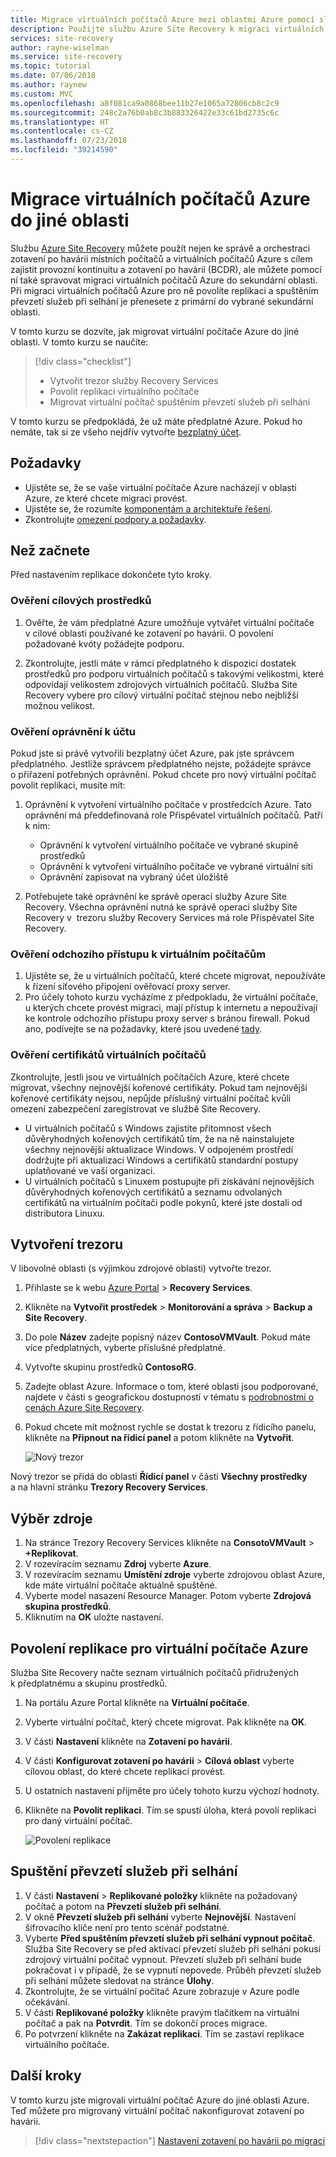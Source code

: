 ```yaml
---
title: Migrace virtuálních počítačů Azure mezi oblastmi Azure pomocí služby Azure Site Recovery | Microsoft Docs
description: Použijte službu Azure Site Recovery k migraci virtuálních počítačů Azure IaaS z jedné oblasti Azure do jiné.
services: site-recovery
author: rayne-wiselman
ms.service: site-recovery
ms.topic: tutorial
ms.date: 07/06/2018
ms.author: raynew
ms.custom: MVC
ms.openlocfilehash: a8f081ca9a0868bee11b27e1065a72806cb8c2c9
ms.sourcegitcommit: 248c2a76b0ab8c3b883326422e33c61bd2735c6c
ms.translationtype: HT
ms.contentlocale: cs-CZ
ms.lasthandoff: 07/23/2018
ms.locfileid: "39214590"
---
```

# <a name="migrate-azure-vms-to-another-region"></a>Migrace virtuálních počítačů Azure do jiné oblasti

Službu [Azure Site Recovery](site-recovery-overview.md) můžete použít nejen ke správě a orchestraci zotavení po havárii místních počítačů a virtuálních počítačů Azure s cílem zajistit provozní kontinuitu a zotavení po havárii (BCDR), ale můžete pomocí ní také spravovat migraci virtuálních počítačů Azure do sekundární oblasti. Při migraci virtuálních počítačů Azure pro ně povolíte replikaci a spuštěním převzetí služeb při selhání je přenesete z primární do vybrané sekundární oblasti.

V tomto kurzu se dozvíte, jak migrovat virtuální počítače Azure do jiné oblasti. V tomto kurzu se naučíte:

> [!div class="checklist"]
> * Vytvořit trezor služby Recovery Services
> * Povolit replikaci virtuálního počítače
> * Migrovat virtuální počítač spuštěním převzetí služeb při selhání

V tomto kurzu se předpokládá, že už máte předplatné Azure. Pokud ho nemáte, tak si ze všeho nejdřív vytvořte [bezplatný účet](https://azure.microsoft.com/pricing/free-trial/).





## <a name="prerequisites"></a>Požadavky

- Ujistěte se, že se vaše virtuální počítače Azure nacházejí v oblasti Azure, ze které chcete migraci provést.
- Ujistěte se, že rozumíte [komponentám a architektuře řešení](azure-to-azure-architecture.md).
- Zkontrolujte [omezení podpory a požadavky](azure-to-azure-support-matrix.md).



## <a name="before-you-start"></a>Než začnete

Před nastavením replikace dokončete tyto kroky.


### <a name="verify-target-resources"></a>Ověření cílových prostředků

1. Ověřte, že vám předplatné Azure umožňuje vytvářet virtuální počítače v cílové oblasti používané ke zotavení po havárii. O povolení požadované kvóty požádejte podporu.

2. Zkontrolujte, jestli máte v rámci předplatného k dispozici dostatek prostředků pro podporu virtuálních počítačů s takovými velikostmi, které odpovídají velikostem zdrojových virtuálních počítačů. Služba Site Recovery vybere pro cílový virtuální počítač stejnou nebo nejbližší možnou velikost.


### <a name="verify-account-permissions"></a>Ověření oprávnění k účtu

Pokud jste si právě vytvořili bezplatný účet Azure, pak jste správcem předplatného. Jestliže správcem předplatného nejste, požádejte správce o přiřazení potřebných oprávnění. Pokud chcete pro nový virtuální počítač povolit replikaci, musíte mít:

1. Oprávnění k vytvoření virtuálního počítače v prostředcích Azure. Tato oprávnění má předdefinovaná role Přispěvatel virtuálních počítačů. Patří k nim:
    - Oprávnění k vytvoření virtuálního počítače ve vybrané skupině prostředků
    - Oprávnění k vytvoření virtuálního počítače ve vybrané virtuální síti
    - Oprávnění zapisovat na vybraný účet úložiště

2. Potřebujete také oprávnění ke správě operací služby Azure Site Recovery. Všechna oprávnění nutná ke správě operací služby Site Recovery v  trezoru služby Recovery Services má role Přispěvatel Site Recovery.


### <a name="verify-vm-outbound-access"></a>Ověření odchozího přístupu k virtuálním počítačům

1. Ujistěte se, že u virtuálních počítačů, které chcete migrovat, nepoužíváte k řízení síťového připojení ověřovací proxy server. 
2. Pro účely tohoto kurzu vycházíme z předpokladu, že virtuální počítače, u kterých chcete provést migraci, mají přístup k internetu a nepoužívají ke kontrole odchozího přístupu proxy server s bránou firewall. Pokud ano, podívejte se na požadavky, které jsou uvedené [tady](azure-to-azure-tutorial-enable-replication.md#configure-outbound-network-connectivity).

### <a name="verify-vm-certificates"></a>Ověření certifikátů virtuálních počítačů

Zkontrolujte, jestli jsou ve virtuálních počítačích Azure, které chcete migrovat, všechny nejnovější kořenové certifikáty. Pokud tam nejnovější kořenové certifikáty nejsou, nepůjde příslušný virtuální počítač kvůli omezení zabezpečení zaregistrovat ve službě Site Recovery.

- U virtuálních počítačů s Windows zajistíte přítomnost všech důvěryhodných kořenových certifikátů tím, že na ně nainstalujete všechny nejnovější aktualizace Windows. V odpojeném prostředí dodržujte při aktualizaci Windows a certifikátů standardní postupy uplatňované ve vaší organizaci.
- U virtuálních počítačů s Linuxem postupujte při získávání nejnovějších důvěryhodných kořenových certifikátů a seznamu odvolaných certifikátů na virtuálním počítači podle pokynů, které jste dostali od distributora Linuxu.



## <a name="create-a-vault"></a>Vytvoření trezoru

V libovolné oblasti (s výjimkou zdrojové oblasti) vytvořte trezor.

1. Přihlaste se k webu [Azure Portal](https://portal.azure.com) > **Recovery Services**.
2. Klikněte na **Vytvořit prostředek** > **Monitorování a správa** > **Backup a Site Recovery**.
3. Do pole **Název** zadejte popisný název **ContosoVMVault**. Pokud máte více předplatných, vyberte příslušné předplatné.
4. Vytvořte skupinu prostředků **ContosoRG**.
5. Zadejte oblast Azure. Informace o tom, které oblasti jsou podporované, najdete v části s geografickou dostupností v tématu s [podrobnostmi o cenách Azure Site Recovery](https://azure.microsoft.com/pricing/details/site-recovery/).
6. Pokud chcete mít možnost rychle se dostat k trezoru z řídicího panelu, klikněte na **Připnout na řídicí panel** a potom klikněte na **Vytvořit**.

   ![Nový trezor](./media/tutorial-migrate-azure-to-azure/azure-to-azure-vault.png)

Nový trezor se přidá do oblasti **Řídicí panel** v části **Všechny prostředky** a na hlavní stránku **Trezory Recovery Services**.






## <a name="select-the-source"></a>Výběr zdroje

1. Na stránce Trezory Recovery Services klikněte na **ConsotoVMVault** > **+Replikovat**.
2. V rozevíracím seznamu **Zdroj** vyberte **Azure**.
3. V rozevíracím seznamu **Umístění zdroje** vyberte zdrojovou oblast Azure, kde máte virtuální počítače aktuálně spuštěné.
4. Vyberte model nasazení Resource Manager. Potom vyberte **Zdrojová skupina prostředků**.
5. Kliknutím na **OK** uložte nastavení.


## <a name="enable-replication-for-azure-vms"></a>Povolení replikace pro virtuální počítače Azure

Služba Site Recovery načte seznam virtuálních počítačů přidružených k předplatnému a skupinu prostředků.


1. Na portálu Azure Portal klikněte na **Virtuální počítače**.
2. Vyberte virtuální počítač, který chcete migrovat. Pak klikněte na **OK**.
3. V části **Nastavení** klikněte na **Zotavení po havárii**.
4. V části **Konfigurovat zotavení po havárii** > **Cílová oblast** vyberte cílovou oblast, do které chcete replikaci provést.
5. U ostatních nastavení přijměte pro účely tohoto kurzu výchozí hodnoty.
6. Klikněte na **Povolit replikaci**. Tím se spustí úloha, která povolí replikaci pro daný virtuální počítač.

    ![Povolení replikace](media/tutorial-migrate-azure-to-azure/settings.png)

 

## <a name="run-a-failover"></a>Spuštění převzetí služeb při selhání

1. V části **Nastavení** > **Replikované položky** klikněte na požadovaný počítač a potom na **Převzetí služeb při selhání**.
2. V okně **Převzetí služeb při selhání** vyberte **Nejnovější**. Nastavení šifrovacího klíče není pro tento scénář podstatné.
3. Vyberte **Před spuštěním převzetí služeb při selhání vypnout počítač**. Služba Site Recovery se před aktivací převzetí služeb při selhání pokusí zdrojový virtuální počítač vypnout. Převzetí služeb při selhání bude pokračovat i v případě, že se vypnutí nepovede. Průběh převzetí služeb při selhání můžete sledovat na stránce **Úlohy**.
4. Zkontrolujte, že se virtuální počítač Azure zobrazuje v Azure podle očekávání.
5. V části **Replikované položky** klikněte pravým tlačítkem na virtuální počítač a pak na **Potvrdit**. Tím se dokončí proces migrace.
6. Po potvrzení klikněte na **Zakázat replikaci**.  Tím se zastaví replikace virtuálního počítače.



## <a name="next-steps"></a>Další kroky

V tomto kurzu jste migrovali virtuální počítač Azure do jiné oblasti Azure. Teď můžete pro migrovaný virtuální počítač nakonfigurovat zotavení po havárii.

> [!div class="nextstepaction"]
> [Nastavení zotavení po havárii po migraci](azure-to-azure-quickstart.md)

